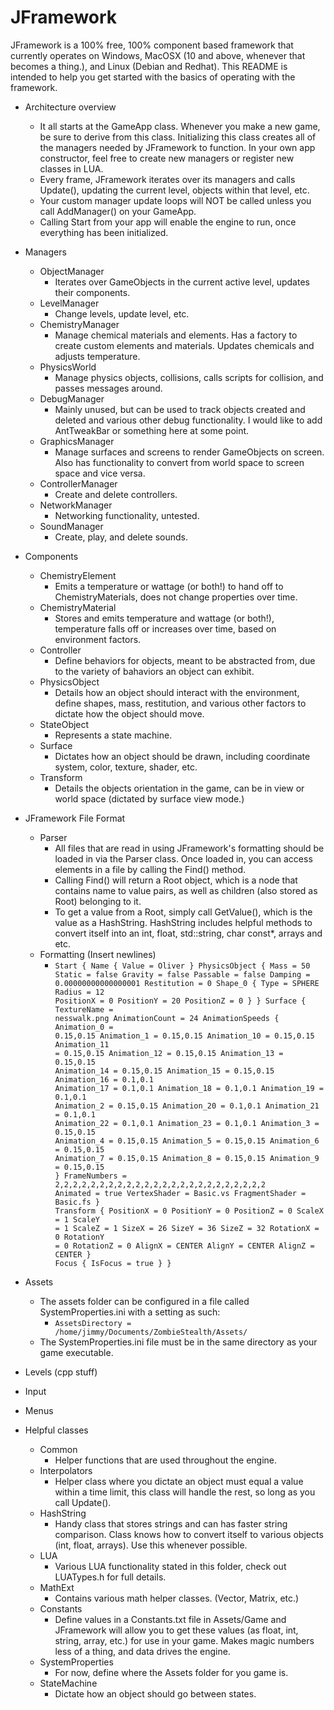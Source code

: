 # JFramework
JFramework is a 100% free, 100% component based framework that currently operates on Windows, MacOSX (10 and above, whenever that becomes a thing.), and Linux (Debian and Redhat). This README is intended to help you get started with the basics of operating with the framework.

- Architecture overview
  - It all starts at the GameApp class. Whenever you make a new game, be sure to derive from this class. Initializing this class creates all of the managers needed by JFramework to function. In your own app constructor, feel free to create new managers or register new classes in LUA.
  - Every frame, JFramework iterates over its managers and calls Update(), updating the current level, objects within that level, etc.
  - Your custom manager update loops will NOT be called unless you call AddManager() on your GameApp.
  - Calling Start from your app will enable the engine to run, once everything has been initialized.

- Managers
  - ObjectManager
    - Iterates over GameObjects in the current active level, updates their components.
  - LevelManager
    - Change levels, update level, etc.
  - ChemistryManager
    - Manage chemical materials and elements. Has a factory to create custom elements and materials. Updates chemicals and adjusts temperature.
  - PhysicsWorld
    - Manage physics objects, collisions, calls scripts for collision, and passes messages around.
  - DebugManager
    - Mainly unused, but can be used to track objects created and deleted and various other debug functionality. I would like to add AntTweakBar or something here at some point.
  - GraphicsManager
    - Manage surfaces and screens to render GameObjects on screen. Also has functionality to convert from world space to screen space and vice versa.
  - ControllerManager
    - Create and delete controllers.
  - NetworkManager
    - Networking functionality, untested.
  - SoundManager
    - Create, play, and delete sounds.
  
- Components
  - ChemistryElement
    - Emits a temperature or wattage (or both!) to hand off to ChemistryMaterials, does not change properties over time.
  - ChemistryMaterial
    - Stores and emits temperature and wattage (or both!), temperature falls off or increases over time, based on environment factors.
  - Controller
    - Define behaviors for objects, meant to be abstracted from, due to the variety of bahaviors an object can exhibit.
  - PhysicsObject
    - Details how an object should interact with the environment, define shapes, mass, restitution, and various other factors to dictate how the object should move.
  - StateObject
    - Represents a state machine.
  - Surface
    - Dictates how an object should be drawn, including coordinate system, color, texture, shader, etc.
  - Transform
    - Details the objects orientation in the game, can be in view or world space (dictated by surface view mode.)
  
- JFramework File Format
  - Parser
    - All files that are read in using JFramework's formatting should be loaded in via the Parser class. Once loaded in, you can access elements in a file by calling the Find() method.
    - Calling Find() will return a Root object, which is a node that contains name to value pairs, as well as children (also stored as Root) belonging to it.
    - To get a value from a Root, simply call GetValue(), which is the value as a HashString. HashString includes helpful methods to convert itself into an int, float, std::string, char const*, arrays and etc.
  - Formatting (Insert newlines)
    - <code>Start
{
	Name
	{
		Value = Oliver
	}
	PhysicsObject
	{
		Mass = 50
		Static = false
		Gravity = false
		Passable = false
		Damping = 0.00000000000000001
		Restitution = 0
		Shape_0
		{
			Type = SPHERE
			Radius = 12
			PositionX = 0
			PositionY = 20
			PositionZ = 0
		}
	}
	Surface
	{
		TextureName = nesswalk.png
		AnimationCount = 24
		AnimationSpeeds
		{
			Animation_0 = 0.15,0.15
			Animation_1 = 0.15,0.15
			Animation_10 = 0.15,0.15
			Animation_11 = 0.15,0.15
			Animation_12 = 0.15,0.15
			Animation_13 = 0.15,0.15
			Animation_14 = 0.15,0.15
			Animation_15 = 0.15,0.15
			Animation_16 = 0.1,0.1
			Animation_17 = 0.1,0.1
			Animation_18 = 0.1,0.1
			Animation_19 = 0.1,0.1
			Animation_2 = 0.15,0.15
			Animation_20 = 0.1,0.1
			Animation_21 = 0.1,0.1
			Animation_22 = 0.1,0.1
			Animation_23 = 0.1,0.1
			Animation_3 = 0.15,0.15
			Animation_4 = 0.15,0.15
			Animation_5 = 0.15,0.15
			Animation_6 = 0.15,0.15
			Animation_7 = 0.15,0.15
			Animation_8 = 0.15,0.15
			Animation_9 = 0.15,0.15
		}
		FrameNumbers = 2,2,2,2,2,2,2,2,2,2,2,2,2,2,2,2,2,2,2,2,2,2,2,2
		Animated = true
		VertexShader = Basic.vs
		FragmentShader = Basic.fs
	}
	Transform
	{
		PositionX = 0
		PositionY = 0
		PositionZ = 0
		ScaleX = 1
		ScaleY = 1
		ScaleZ = 1
		SizeX = 26
		SizeY = 36
		SizeZ = 32
		RotationX = 0
    RotationY = 0
    RotationZ = 0
		AlignX = CENTER
		AlignY = CENTER
		AlignZ = CENTER
	}
	Focus
	{
		IsFocus = true
	}
}</code>
  
- Assets
  - The assets folder can be configured in a file called SystemProperties.ini with a setting as such:
    - <code>AssetsDirectory = /home/jimmy/Documents/ZombieStealth/Assets/</code>
  - The SystemProperties.ini file must be in the same directory as your game executable.
  
- Levels (cpp stuff)

- Input

- Menus

- Helpful classes
  - Common
    - Helper functions that are used throughout the engine.
  - Interpolators
    - Helper class where you dictate an object must equal a value within a time limit, this class will handle the rest, so long as you call Update().
  - HashString
    - Handy class that stores strings and can has faster string comparison. Class knows how to convert itself to various objects (int, float, arrays). Use this whenever possible.
  - LUA
    - Various LUA functionality stated in this folder, check out LUATypes.h for full details.
  - MathExt
    - Contains various math helper classes. (Vector, Matrix, etc.)
  - Constants
    - Define values in a Constants.txt file in Assets/Game and JFramework will allow you to get these values (as float, int, string, array, etc.) for use in your game. Makes magic numbers less of a thing, and data drives the engine.
  - SystemProperties
    - For now, define where the Assets folder for you game is.
  - StateMachine
    - Dictate how an object should go between states.
